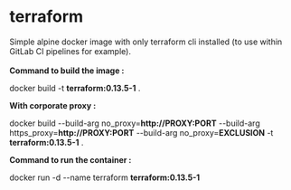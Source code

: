# terraform

Simple alpine docker image with only terraform cli installed (to use within GitLab CI pipelines for example).
\
\
<b>Command to build the image :</b>

docker build -t <b>terraform:0.13.5-1</b> .

<b>With corporate proxy :</b>

docker build --build-arg no_proxy=<b>http://PROXY:PORT</b> --build-arg https_proxy=<b>http://PROXY:PORT</b> --build-arg no_proxy=<b>EXCLUSION</b> -t <b>terraform:0.13.5-1</b> .

<b>Command to run the container :</b>

docker run -d --name terraform <b>terraform:0.13.5-1</b>
